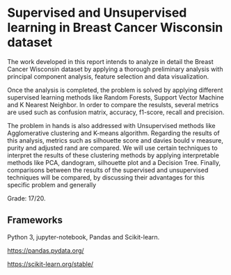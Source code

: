 # Supervised and Unsupervised learning in Breast Cancer Wisconsin dataset
The work developed in this report intends to analyze in detail the Breast Cancer Wisconsin
dataset by applying a thorough preliminary analysis with principal component analysis, feature
selection and data visualization.

Once the analysis is completed, the problem is solved by applying different supervised
learning methods like Random Forests, Support Vector Machine and K Nearest Neighbor. In
order to compare the resulsts, several metrics are used such as confusion matrix, accuracy,
f1-score, recall and precision.

The problem in hands is also addressed with Unsupervised methods like Agglomerative
clustering and K-means algorithm. Regarding the results of this analysis, metrics such as
silhouette score and davies bould v measure, purity and adjusted rand are compared. We
will use certain techniques to interpret the results of these clustering methods by applying
interpretable methods like PCA, dandogram, silhouette plot and a Decision Tree.
Finally, comparisons between the results of the supervised and unsupervised techniques
will be compared, by discussing their advantages for this specific problem and generally

Grade: 17/20.

## Frameworks
Python 3, jupyter-notebook, Pandas and Scikit-learn.

https://pandas.pydata.org/

https://scikit-learn.org/stable/
